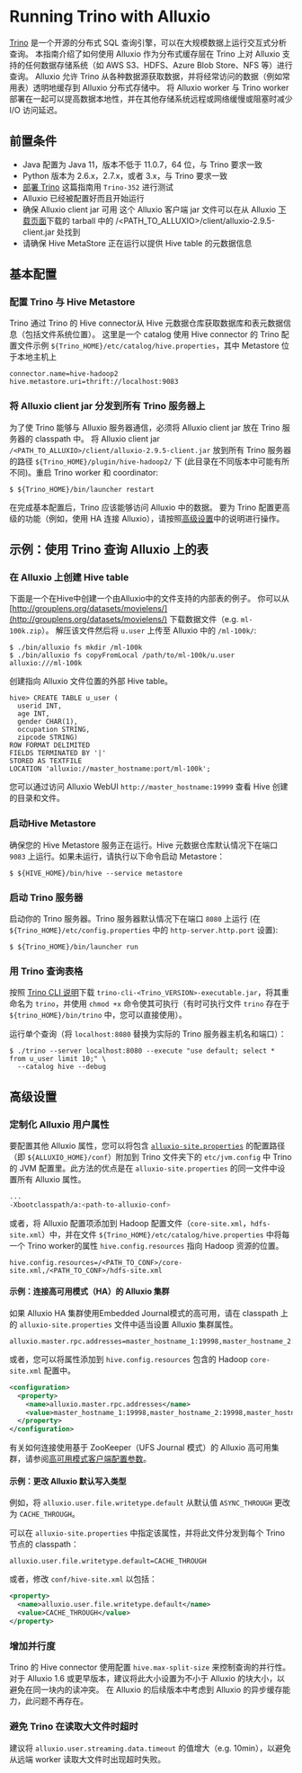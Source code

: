 # Running Trino with Alluxio

[Trino](https://trino.io/)
是一个开源的分布式 SQL 查询引擎，可以在大规模数据上运行交互式分析查询。
本指南介绍了如何使用 Alluxio 作为分布式缓存层在 Trino 上对 Alluxio 支持的任何数据存储系统（如 AWS S3、HDFS、Azure Blob Store、NFS 等）进行查询。
Alluxio 允许 Trino 从各种数据源获取数据，并将经常访问的数据（例如常用表）透明地缓存到 Alluxio 分布式存储中。
将 Alluxio worker 与 Trino worker 部署在一起可以提高数据本地性，并在其他存储系统远程或网络缓慢或阻塞时减少 I/O 访问延迟。


## 前置条件

* Java 配置为 Java 11，版本不低于 11.0.7，64 位，与 Trino 要求一致
* Python 版本为 2.6.x，2.7.x，或者 3.x，与 Trino 要求一致
* [部署 Trino](https://trino.io/docs/current/installation/deployment.html)
这篇指南用 `Trino-352` 进行测试
* Alluxio 已经被配置好而且开始运行
* 确保 Alluxio client jar 可用
  这个 Alluxio 客户端 jar 文件可以在从 Alluxio [下载页面](https://www.alluxio.io/download)下载的 tarball 中的 /<PATH_TO_ALLUXIO>/client/alluxio-2.9.5-client.jar 处找到
* 请确保 Hive MetaStore 正在运行以提供 Hive table 的元数据信息

## 基本配置

### 配置 Trino 与 Hive Metastore

Trino 通过 Trino 的 Hive connector从 Hive 元数据仓库获取数据库和表元数据信息（包括文件系统位置）。
这里是一个 catalog 使用 Hive connector 的 Trino 配置文件示例 `${Trino_HOME}/etc/catalog/hive.properties`，其中 Metastore 位于本地主机上

```properties
connector.name=hive-hadoop2
hive.metastore.uri=thrift://localhost:9083
```

### 将 Alluxio client  jar 分发到所有 Trino 服务器上

为了使 Trino 能够与 Alluxio 服务器通信，必须将 Alluxio client jar 放在 Trino 服务器的 classpath 中。
将 Alluxio client jar `/<PATH_TO_ALLUXIO>/client/alluxio-2.9.5-client.jar` 放到所有 Trino 服务器的路径
`${Trino_HOME}/plugin/hive-hadoop2/` 下
(此目录在不同版本中可能有所不同)。重启 Trino worker 和
coordinator:

```console
$ ${Trino_HOME}/bin/launcher restart
```

在完成基本配置后，Trino 应该能够访问 Alluxio 中的数据。
要为 Trino 配置更高级的功能（例如，使用 HA 连接 Alluxio），请按照[高级设置](#高级设置)中的说明进行操作。

## 示例：使用 Trino 查询 Alluxio 上的表

### 在 Alluxio 上创建 Hive table

下面是一个在Hive中创建一个由Alluxio中的文件支持的内部表的例子。
你可以从 [http://grouplens.org/datasets/movielens/](http://grouplens.org/datasets/movielens/) 下载数据文件（e.g. `ml-100k.zip`）。
解压该文件然后将 `u.user` 上传至 Alluxio 中的 `/ml-100k/`:

```console
$ ./bin/alluxio fs mkdir /ml-100k
$ ./bin/alluxio fs copyFromLocal /path/to/ml-100k/u.user alluxio:///ml-100k
```

创建指向 Alluxio 文件位置的外部 Hive table。

```
hive> CREATE TABLE u_user (
  userid INT,
  age INT,
  gender CHAR(1),
  occupation STRING,
  zipcode STRING)
ROW FORMAT DELIMITED
FIELDS TERMINATED BY '|'
STORED AS TEXTFILE
LOCATION 'alluxio://master_hostname:port/ml-100k';
```

您可以通过访问 Alluxio WebUI `http://master_hostname:19999` 查看 Hive 创建的目录和文件。

### 启动Hive Metastore

确保您的 Hive Metastore 服务正在运行。Hive 元数据仓库默认情况下在端口 `9083` 上运行。如果未运行，请执行以下命令启动 Metastore：

```console
$ ${HIVE_HOME}/bin/hive --service metastore
```

### 启动 Trino 服务器

启动你的 Trino 服务器。Trino 服务器默认情况下在端口 `8080` 上运行 (在 `${Trino_HOME}/etc/config.properties` 中的 `http-server.http.port` 设置):

```console
$ ${Trino_HOME}/bin/launcher run
```

### 用 Trino 查询表格

按照 [Trino CLI 说明](https://trino.io/docs/current/installation/cli.html)下载 `trino-cli-<Trino_VERSION>-executable.jar`，将其重命名为 `trino`，并使用 `chmod +x` 命令使其可执行（有时可执行文件 `trino` 存在于 `${trino_HOME}/bin/trino` 中，您可以直接使用）。

运行单个查询（将 `localhost:8080` 替换为实际的 Trino 服务器主机名和端口）：

```console
$ ./trino --server localhost:8080 --execute "use default; select * from u_user limit 10;" \
  --catalog hive --debug
```

## 高级设置

### 定制化 Alluxio 用户属性

要配置其他 Alluxio 属性，您可以将包含 [`alluxio-site.properties`](../operation/Configuration.md) 的配置路径（即  `${ALLUXIO_HOME}/conf`）附加到 Trino 文件夹下的 `etc/jvm.config` 中 Trino 的 JVM 配置里。此方法的优点是在 `alluxio-site.properties` 的同一文件中设置所有 Alluxio 属性。

```bash
...
-Xbootclasspath/a:<path-to-alluxio-conf>
```

或者，将 Alluxio 配置项添加到 Hadoop 配置文件（`core-site.xml`，`hdfs-site.xml`）中，并在文件 `${Trino_HOME}/etc/catalog/hive.properties` 中将每一个 Trino worker的属性 `hive.config.resources` 指向 Hadoop 资源的位置。

```
hive.config.resources=/<PATH_TO_CONF>/core-site.xml,/<PATH_TO_CONF>/hdfs-site.xml
```

#### 示例：连接高可用模式（HA）的 Alluxio 集群

如果 Alluxio HA 集群使用Embedded Journal模式的高可用，请在 classpath 上的 `alluxio-site.properties` 文件中适当设置 Alluxio 集群属性。

```properties
alluxio.master.rpc.addresses=master_hostname_1:19998,master_hostname_2:19998,master_hostname_3:19998
```

或者，您可以将属性添加到 `hive.config.resources` 包含的 Hadoop `core-site.xml` 配置中。

```xml
<configuration>
  <property>
    <name>alluxio.master.rpc.addresses</name>
    <value>master_hostname_1:19998,master_hostname_2:19998,master_hostname_3:19998</value>
  </property>
</configuration>
```

有关如何连接使用基于 ZooKeeper（UFS Journal 模式）的 Alluxio 高可用集群，请参阅[高可用模式客户端配置参数](../deploy/Running-Alluxio-On-a-HA-Cluster.md)。

#### 示例：更改 Alluxio 默认写入类型

例如，将 `alluxio.user.file.writetype.default` 从默认值  `ASYNC_THROUGH` 更改为 `CACHE_THROUGH`。

可以在 `alluxio-site.properties` 中指定该属性，并将此文件分发到每个 Trino 节点的 classpath：

```properties
alluxio.user.file.writetype.default=CACHE_THROUGH
```

或者，修改 `conf/hive-site.xml` 以包括：

```xml
<property>
  <name>alluxio.user.file.writetype.default</name>
  <value>CACHE_THROUGH</value>
</property>
```

### 增加并行度

Trino 的 Hive connector 使用配置 `hive.max-split-size` 来控制查询的并行性。 对于 Alluxio 1.6 或更早版本，建议将此大小设置为不小于 Alluxio 的块大小，以避免在同一块内的读冲突。 在 Alluxio 的后续版本中考虑到 Alluxio 的异步缓存能力，此问题不再存在。

### 避免 Trino 在读取大文件时超时

建议将  `alluxio.user.streaming.data.timeout` 的值增大（e.g. 10min），以避免从远端 worker 读取大文件时出现超时失败。
